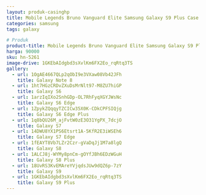 ```yaml
---
layout: produk-casinghp
title: Mobile Legends Bruno Vanguard Elite Samsung Galaxy S9 Plus Case
categories: samsung
tags: galaxy

# Produk
product-title: Mobile Legends Bruno Vanguard Elite Samsung Galaxy S9 Plus Case
harga: 90000
sku: hn-5261
image-drive: 1GKEbAIdgbd3sXvlKm6FX2Eo_rqRtq3TS
gallery:
  - url: 1OgAE4667QLp2qObI9e3VXaw08Vb42JFh
    title: Galaxy Note 8
  - url: 1ht7HGzCRDvZXuDsMrNlt97-M8ZU7hiGP
    title: Galaxy S6
  - url: 1arzIqIXo2SnhGDp-OL7RhFyqXGYJWsNc
    title: Galaxy S6 Edge
  - url: 1ZpykZQqqyTZCICw35X0K-CDkCPFSIQjg
    title: Galaxy S6 Edge Plus
  - url: 1q8bQU26M_ajFvtW0zE3O31YgPX_7dcjO
    title: Galaxy S7
  - url: 14DWU8YX1PS6Etsrt1A-5KfR2E3iWSEh6
    title: Galaxy S7 Edge
  - url: 1fEAYT8Vb7LZr2Czr-gVaDqJj1M7a8lgQ
    title: Galaxy S8
  - url: 1ALCJ8j-WYMy8pnCm-gOYfJBh6EDzWGuH
    title: Galaxy S8 Plus
  - url: 18UvRS3KvEMAreYVjqdsJUw9dQZ6p-7zY
    title: Galaxy S9
  - url: 1GKEbAIdgbd3sXvlKm6FX2Eo_rqRtq3TS
    title: Galaxy S9 Plus
---
```

